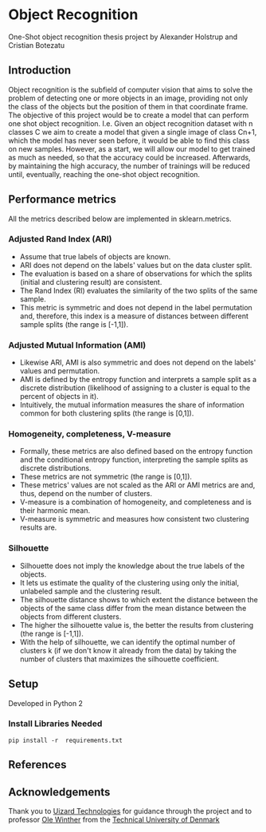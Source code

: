 # Object Recognition
One-Shot object recognition thesis project by Alexander Holstrup and Cristian Botezatu

## Introduction
Object recognition is the subfield of computer vision that aims to solve the problem of detecting one or more objects in an image, providing not only the class of the objects but the position of them in that coordinate frame. 
The objective of this project would be to create a model that can perform one shot object recognition. I.e. Given an object recognition dataset with n classes C we aim to create a model that given a single image of class Cn+1, which the model has never seen before, it would be able to find this class on new samples. However, as a start, we will allow our model to get trained as much as needed, so that the accuracy could be increased. Afterwards, by maintaining the high accuracy, the number of trainings will be reduced until, eventually, reaching the one-shot object recognition.

## Performance metrics
All the metrics described below are implemented in sklearn.metrics.

### Adjusted Rand Index (ARI)
- Assume that true labels of objects are known.
- ARI does not depend on the labels' values but on the data cluster split.
- The evaluation is based on a share of observations for which the splits (initial and clustering result) are consistent.
- The Rand Index (RI) evaluates the similarity of the two splits of the same sample.
- This metric is symmetric and does not depend in the label permutation and, therefore, this index is a measure of distances between different sample splits (the range is [-1,1]).

### Adjusted Mutual Information (AMI)
- Likewise ARI, AMI is also symmetric and does not depend on the labels' values and permutation.
- AMI is defined by the entropy function and interprets a sample split as a discrete distribution (likelihood of assigning to a cluster is equal to the percent of objects in it).
- Intuitively, the mutual information measures the share of information common for both clustering splits (the range is [0,1]).

### Homogeneity, completeness, V-measure
- Formally, these metrics are also defined based on the entropy function and the conditional entropy function, interpreting the sample splits as discrete distributions.
- These metrics are not symmetric (the range is [0,1]).
- These metrics' values are not scaled as the  ARI  or  AMI  metrics are and, thus, depend on the number of clusters.
- V-measure is a combination of homogeneity, and completeness and is their harmonic mean. 
- V-measure is symmetric and measures how consistent two clustering results are.

### Silhouette
- Silhouette does not imply the knowledge about the true labels of the objects.
- It lets us estimate the quality of the clustering using only the initial, unlabeled sample and the clustering result.
- The silhouette distance shows to which extent the distance between the objects of the same class differ from the mean distance between the objects from different clusters.
- The higher the silhouette value is, the better the results from clustering (the range is [-1,1]).
- With the help of silhouette, we can identify the optimal number of clusters  k  (if we don't know it already from the data) by taking the number of clusters that maximizes the silhouette coefficient.



## Setup

Developed in Python 2

### Install Libraries Needed
```
pip install -r  requirements.txt
```


## References


## Acknowledgements
Thank you to [Uizard Technologies](https://uizard.io/) for guidance through the project and to professor [Ole Winther](https://www.dtu.dk/service/telefonbog/person?id=10167&cpid=109334&tab=1) from the [Technical University of Denmark](https://www.dtu.dk/)
